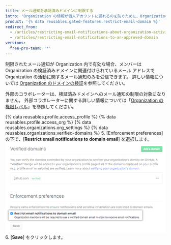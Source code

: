 ```yaml
---
title: メール通知を承認済みドメインに制限する
intro: 'Organization の情報が個人アカウントに漏れるのを防ぐために、Organization のオーナーは Organization アクティビティに関するメール通知を検証済みドメインに制限できます。'
product: '{% data reusables.gated-features.restrict-email-domain %}'
redirect_from:
  - /articles/restricting-email-notifications-about-organization-activity-to-an-approved-email-domain/
  - /articles/restricting-email-notifications-to-an-approved-domain
versions:
  free-pro-team: '*'
---
```


制限されたメール通知が Organization 内で有効な場合、メンバーは Organization の検証済みドメインに関連付けられているメール アドレスで Organization の活動に関するメール通知のみを受信できます。 詳しい情報については [Organization のドメインの検証](/articles/verifying-your-organization-s-domain)を参照してください。

外部のコラボレーターは、検証済みドメインへのメール通知の制限の対象になりません。 外部コラボレーターに関する詳しい情報については「[Organization の権限レベル](/github/setting-up-and-managing-organizations-and-teams/permission-levels-for-an-organization#outside-collaborators)」を参照してください。

{% data reusables.profile.access_profile %}
{% data reusables.profile.access_org %}
{% data reusables.organizations.org_settings %}
{% data reusables.organizations.verified-domains %}
5. [Enforcement preferences] の下で、[**Restrict email notifications to domain email**] を選択します。 ![メール通知を検証済みドメインのメールに制限するためのチェックボックス](/assets/images/help/organizations/restrict-email-notifications-to-domain.png)
6. [**Save**] をクリックします。

